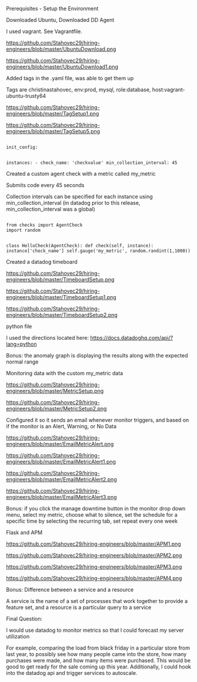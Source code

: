 Prerequisites - Setup the Environment


Downloaded Ubuntu, Downloaded DD Agent

I used vagrant. See Vagrantfile.

https://github.com/Stahovec29/hiring-engineers/blob/master/UbuntuDownload.png

https://github.com/Stahovec29/hiring-engineers/blob/master/UbuntuDownload1.png


Added tags in the .yaml file, was able to get them up 

Tags are christinastahovec, env:prod, mysql, role:database, host:vagrant-ubuntu-trusty64

https://github.com/Stahovec29/hiring-engineers/blob/master/TagSetup1.png

https://github.com/Stahovec29/hiring-engineers/blob/master/TagSetup5.png


<code>
init_config:

instances:
    -  check_name: 'checkvalue'
       min_collection_interval: 45
</code>


Created a custom agent check with a metric called my_metric

Submits code every 45 seconds

Collection intervals can be specified for each instance using min_collection_interval
(in datadog prior to this release, min_collection_interval was a global)

 <code>
from checks import AgentCheck
import random

class HelloCheck(AgentCheck):
  def check(self, instance):
    instance['check_name']
    self.gauge('my_metric', random.randint(1,1000))
</code>


Created a datadog timeboard

https://github.com/Stahovec29/hiring-engineers/blob/master/TimeboardSetup.png

https://github.com/Stahovec29/hiring-engineers/blob/master/TimeboardSetup1.png

https://github.com/Stahovec29/hiring-engineers/blob/master/TimeboardSetup2.png

python file 

I used the directions located here: https://docs.datadoghq.com/api/?lang=python

Bonus: the anomaly graph is displaying the results along with the expected normal range

Monitoring data with the custom my_metric data

https://github.com/Stahovec29/hiring-engineers/blob/master/MetricSetup.png

https://github.com/Stahovec29/hiring-engineers/blob/master/MetricSetup2.png

Configured it so it sends an email whenever monitor triggers, and based on if the monitor is an Alert, Warning, or No Data

https://github.com/Stahovec29/hiring-engineers/blob/master/EmailMetricAlert.png

https://github.com/Stahovec29/hiring-engineers/blob/master/EmailMetricAlert1.png

https://github.com/Stahovec29/hiring-engineers/blob/master/EmailMetricAlert2.png

https://github.com/Stahovec29/hiring-engineers/blob/master/EmailMetricAlert3.png


Bonus: if you click the manage downtime button in the monitor drop down menu, select my metric, choose what to silence, set the schedule for a specific time by selecting the recurring tab, set repeat every one week

Flask and APM

https://github.com/Stahovec29/hiring-engineers/blob/master/APM1.png

https://github.com/Stahovec29/hiring-engineers/blob/master/APM2.png

https://github.com/Stahovec29/hiring-engineers/blob/master/APM3.png

https://github.com/Stahovec29/hiring-engineers/blob/master/APM4.png


Bonus: Difference between a service and a resource

A service is the name of a set of processes that work together to provide a feature set, and a resource is a particular query to a service 

Final Question:

I would use datadog to monitor metrics so that I could forecast my server utilization

For example, comparing the load from black friday in a particular store from last year, to possibly see how many people came into the store, how many purchases were made, and how many items were purchased. This would be good to get ready for the sale coming up this year. Additionally, I could hook into the datadog api and trigger services to autoscale.

 
